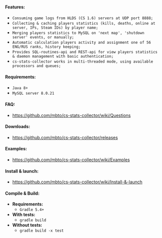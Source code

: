 #### **Features:**
* `Consuming game logs from HLDS (CS 1.6) servers at UDP port 8888;`
* `Collecting & caching players statistics (kills, deaths, online at server, IPs, Steam IDs) by player name;`
* `Merging players statistics to MySQL on 'next map', 'shutdown server' events, or manually;`
* `Automatic calculation players activity and assignment one of 56 ENG/RUS ranks, history keeping;`
* `Provides SQL-routines-api and REST-api for view players statistics & daemon management with basic authentication;`
* `cs-stats-collector works in multi-threaded mode, using available processors and queues;`

#### **Requirements:**
* `Java 8+`
* `MySQL server 8.0.21`

#### **FAQ:**
* https://github.com/mbto/cs-stats-collector/wiki/Questions

#### **Downloads:**
* https://github.com/mbto/cs-stats-collector/releases

#### **Examples:**
* https://github.com/mbto/cs-stats-collector/wiki/Examples

#### **Install & launch:**
* https://github.com/mbto/cs-stats-collector/wiki/Install-&-launch

#### **Compile & Build:**
* **Requirements:**
    * `Gradle 5.4+`
* **With tests:**
    * `gradle build`
* **Without tests:**
    * `gradle build -x test`
